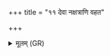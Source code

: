 +++
title = "११ देवा नक्षत्राणि वहत"

+++
<details><summary>मूलम् (GR)</summary>

देवा नक्षत्राणि वहत दुष्वप्न्यं परा वहत दुष्वप्न्यम् ।  
(…) ॥ +++(see 1b)+++
</details>